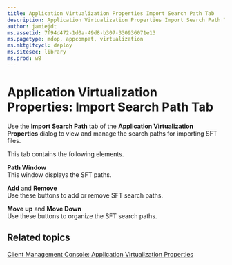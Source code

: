 ```yaml
---
title: Application Virtualization Properties Import Search Path Tab
description: Application Virtualization Properties Import Search Path Tab
author: jamiejdt
ms.assetid: 7f94d472-1d0a-49d8-b307-330936071e13
ms.pagetype: mdop, appcompat, virtualization
ms.mktglfcycl: deploy
ms.sitesec: library
ms.prod: w8
---
```



# Application Virtualization Properties: Import Search Path Tab


Use the **Import Search Path** tab of the **Application Virtualization Properties** dialog to view and manage the search paths for importing SFT files.

This tab contains the following elements.

<a href="" id="path-window"></a>**Path Window**  
This window displays the SFT paths.

<a href="" id="add-and-remove"></a>**Add** and **Remove**  
Use these buttons to add or remove SFT search paths.

<a href="" id="move-up-and-move-down"></a>**Move up** and **Move Down**  
Use these buttons to organize the SFT search paths.

## Related topics


[Client Management Console: Application Virtualization Properties](client-management-console-application-virtualization-properties.md)

 

 





